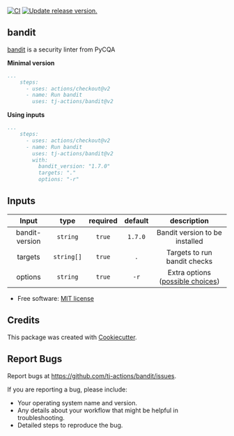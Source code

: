 [![CI](https://github.com/tj-actions/bandit/workflows/CI/badge.svg)](https://github.com/tj-actions/bandit/actions?query=workflow%3ACI)
[![Update release version.](https://github.com/tj-actions/bandit/workflows/Update%20release%20version./badge.svg)](https://github.com/tj-actions/bandit/actions?query=workflow%3A%22Update+release+version.%22)

bandit
------

[bandit](https://github.com/PyCQA/bandit) is a security linter from PyCQA

**Minimal version**

```yaml
...
    steps:
      - uses: actions/checkout@v2
      - name: Run bandit
        uses: tj-actions/bandit@v2
```

**Using inputs**

```yaml
...
    steps:
      - uses: actions/checkout@v2
      - name: Run bandit
        uses: tj-actions/bandit@v2
        with:
          bandit_version: "1.7.0"
          targets: "."
          options: "-r"
```


## Inputs

|   Input       |    type    |  required     |  default                      |  description  |
|:-------------:|:-----------:|:-------------:|:----------------------------:|:-------------:|
| bandit-version |  `string`   |    `true`    | `1.7.0`                      | Bandit version to be installed  |
| targets |  `string[]`   |    `true`    | `.`                      | Targets to run bandit checks  |
| options |  `string`   |    `true`    | `-r`                      | Extra options ([possible choices](https://github.com/PyCQA/bandit#usage))  |



* Free software: [MIT license](LICENSE)


Credits
-------

This package was created with [Cookiecutter](https://github.com/cookiecutter/cookiecutter).



Report Bugs
-----------

Report bugs at https://github.com/tj-actions/bandit/issues.

If you are reporting a bug, please include:

* Your operating system name and version.
* Any details about your workflow that might be helpful in troubleshooting.
* Detailed steps to reproduce the bug.
